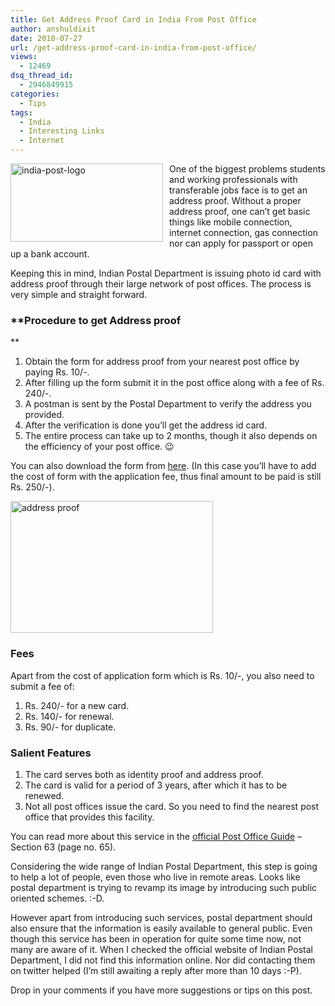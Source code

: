 ```yaml
---
title: Get Address Proof Card in India From Post Office
author: anshuldixit
date: 2010-07-27
url: /get-address-proof-card-in-india-from-post-office/
views:
  - 12469
dsq_thread_id:
  - 2946849915
categories:
  - Tips
tags:
  - India
  - Interesting Links
  - Internet
---
```

[<img class="wp-image-50173" style="margin: 0px 10px 10px 0px;border: 0px" src="http://cdn.devilsworkshop.org/files/2010/07/indiapostlogo_thumb.jpg" border="0" alt="india-post-logo" width="244" height="125" align="left" />][1] One of the biggest problems students and working professionals with transferable jobs face is to get an address proof. Without a proper address proof, one can’t get basic things like mobile connection, internet connection, gas connection nor can apply for passport or open up a bank account.

Keeping this in mind, Indian Postal Department is issuing photo id card with address proof through their large network of post offices. The process is very simple and straight forward.

### **Procedure to get Address proof  
**

  1. Obtain the form for address proof from your nearest post office by paying Rs. 10/-.
  2. After filling up the form submit it in the post office along with a fee of Rs. 240/-.
  3. A postman is sent by the Postal Department to verify the address you provided.
  4. After the verification is done you’ll get the address id card.
  5. The entire process can take up to 2 months, though it also depends on the efficiency of your post office. 😉

You can also download the form from [here][2]. (In this case you’ll have to add the cost of form with the application fee, thus final amount to be paid is still Rs. 250/-).

[<img style="float: none;margin-left: auto;margin-right: auto;border: 0px" src="http://cdn.devilsworkshop.org/files/2010/07/addressproof_thumb.jpg" border="0" alt="address proof" width="324" height="211" />][3]

### Fees

Apart from the cost of application form which is Rs. 10/-, you also need to submit a fee of:

  1. Rs. 240/- for a new card.
  2. Rs. 140/- for renewal.
  3. Rs. 90/- for duplicate.

### Salient Features

  1. The card serves both as identity proof and address proof.
  2. The card is valid for a period of 3 years, after which it has to be renewed.
  3. Not all post offices issue the card. So you need to find the nearest post office that provides this facility.

You can read more about this service in the <a href="http://www.indiapost.gov.in/PO_Guide_Part-1.pdf" onclick="_gaq.push(['_trackEvent', 'outbound-article', 'http://www.indiapost.gov.in/PO_Guide_Part-1.pdf', 'official Post Office Guide']);" >official Post Office Guide</a> –Section 63 (page no. 65).

Considering the wide range of Indian Postal Department, this step is going to help a lot of people, even those who live in remote areas. Looks like postal department is trying to revamp its image by introducing such public oriented schemes. :-D.

However apart from introducing such services, postal department should also ensure that the information is easily available to general public. Even though this service has been in operation for quite some time now, not many are aware of it. When I checked the official website of Indian Postal Department, I did not find this information online. Nor did contacting them on twitter helped (I’m still awaiting a reply after more than 10 days :-P).

Drop in your comments if you have more suggestions or tips on this post.

 [1]: http://cdn.devilsworkshop.org/files/2010/07/indiapostlogo.jpg
 [2]: http://cdn.devilsworkshop.org/files/2010/07/APC-Application.pdf
 [3]: http://cdn.devilsworkshop.org/files/2010/07/addressproof.jpg
